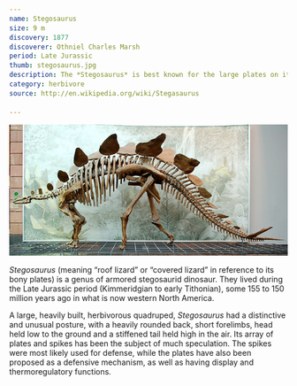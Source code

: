 ```yaml
---
name: Stegosaurus
size: 9 m
discovery: 1877
discoverer: Othniel Charles Marsh
period: Late Jurassic
thumb: stegosaurus.jpg
description: The *Stegosaurus* is best known for the large plates on its back and long spikes on its tail
category: herbivore
source: http://en.wikipedia.org/wiki/Stegasaurus

---
```


![Stegosaurus skeleton](img/stegosaurus-skeleton.jpg)

*Stegosaurus* (meaning “roof lizard” or “covered lizard” in reference to its bony plates) is a genus of armored stegosaurid dinosaur. They lived during the Late Jurassic period (Kimmeridgian to early Tithonian), some 155 to 150 million years ago in what is now western North America.

A large, heavily built, herbivorous quadruped, *Stegosaurus* had a distinctive and unusual posture, with a heavily rounded back, short forelimbs, head held low to the ground and a stiffened tail held high in the air. Its array of plates and spikes has been the subject of much speculation. The spikes were most likely used for defense, while the plates have also been proposed as a defensive mechanism, as well as having display and thermoregulatory functions.